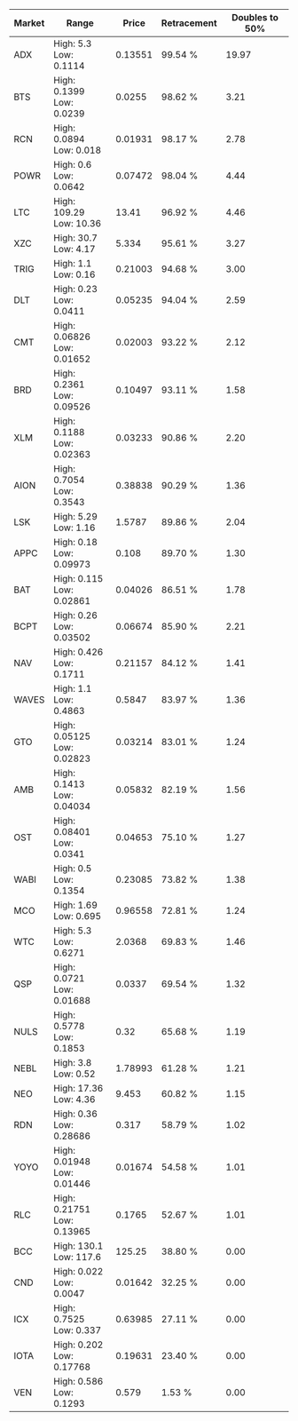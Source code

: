 | Market | Range | Price| Retracement | Doubles to 50% |
| --- | --- | --- | --- | --- |
| ADX | High: 5.3<br />Low: 0.1114 | 0.13551 | 99.54 % | 19.97 |
| BTS | High: 0.1399<br />Low: 0.0239 | 0.0255 | 98.62 % | 3.21 |
| RCN | High: 0.0894<br />Low: 0.018 | 0.01931 | 98.17 % | 2.78 |
| POWR | High: 0.6<br />Low: 0.0642 | 0.07472 | 98.04 % | 4.44 |
| LTC | High: 109.29<br />Low: 10.36 | 13.41 | 96.92 % | 4.46 |
| XZC | High: 30.7<br />Low: 4.17 | 5.334 | 95.61 % | 3.27 |
| TRIG | High: 1.1<br />Low: 0.16 | 0.21003 | 94.68 % | 3.00 |
| DLT | High: 0.23<br />Low: 0.0411 | 0.05235 | 94.04 % | 2.59 |
| CMT | High: 0.06826<br />Low: 0.01652 | 0.02003 | 93.22 % | 2.12 |
| BRD | High: 0.2361<br />Low: 0.09526 | 0.10497 | 93.11 % | 1.58 |
| XLM | High: 0.1188<br />Low: 0.02363 | 0.03233 | 90.86 % | 2.20 |
| AION | High: 0.7054<br />Low: 0.3543 | 0.38838 | 90.29 % | 1.36 |
| LSK | High: 5.29<br />Low: 1.16 | 1.5787 | 89.86 % | 2.04 |
| APPC | High: 0.18<br />Low: 0.09973 | 0.108 | 89.70 % | 1.30 |
| BAT | High: 0.115<br />Low: 0.02861 | 0.04026 | 86.51 % | 1.78 |
| BCPT | High: 0.26<br />Low: 0.03502 | 0.06674 | 85.90 % | 2.21 |
| NAV | High: 0.426<br />Low: 0.1711 | 0.21157 | 84.12 % | 1.41 |
| WAVES | High: 1.1<br />Low: 0.4863 | 0.5847 | 83.97 % | 1.36 |
| GTO | High: 0.05125<br />Low: 0.02823 | 0.03214 | 83.01 % | 1.24 |
| AMB | High: 0.1413<br />Low: 0.04034 | 0.05832 | 82.19 % | 1.56 |
| OST | High: 0.08401<br />Low: 0.0341 | 0.04653 | 75.10 % | 1.27 |
| WABI | High: 0.5<br />Low: 0.1354 | 0.23085 | 73.82 % | 1.38 |
| MCO | High: 1.69<br />Low: 0.695 | 0.96558 | 72.81 % | 1.24 |
| WTC | High: 5.3<br />Low: 0.6271 | 2.0368 | 69.83 % | 1.46 |
| QSP | High: 0.0721<br />Low: 0.01688 | 0.0337 | 69.54 % | 1.32 |
| NULS | High: 0.5778<br />Low: 0.1853 | 0.32 | 65.68 % | 1.19 |
| NEBL | High: 3.8<br />Low: 0.52 | 1.78993 | 61.28 % | 1.21 |
| NEO | High: 17.36<br />Low: 4.36 | 9.453 | 60.82 % | 1.15 |
| RDN | High: 0.36<br />Low: 0.28686 | 0.317 | 58.79 % | 1.02 |
| YOYO | High: 0.01948<br />Low: 0.01446 | 0.01674 | 54.58 % | 1.01 |
| RLC | High: 0.21751<br />Low: 0.13965 | 0.1765 | 52.67 % | 1.01 |
| BCC | High: 130.1<br />Low: 117.6 | 125.25 | 38.80 % | 0.00 |
| CND | High: 0.022<br />Low: 0.0047 | 0.01642 | 32.25 % | 0.00 |
| ICX | High: 0.7525<br />Low: 0.337 | 0.63985 | 27.11 % | 0.00 |
| IOTA | High: 0.202<br />Low: 0.17768 | 0.19631 | 23.40 % | 0.00 |
| VEN | High: 0.586<br />Low: 0.1293 | 0.579 | 1.53 % | 0.00 |

